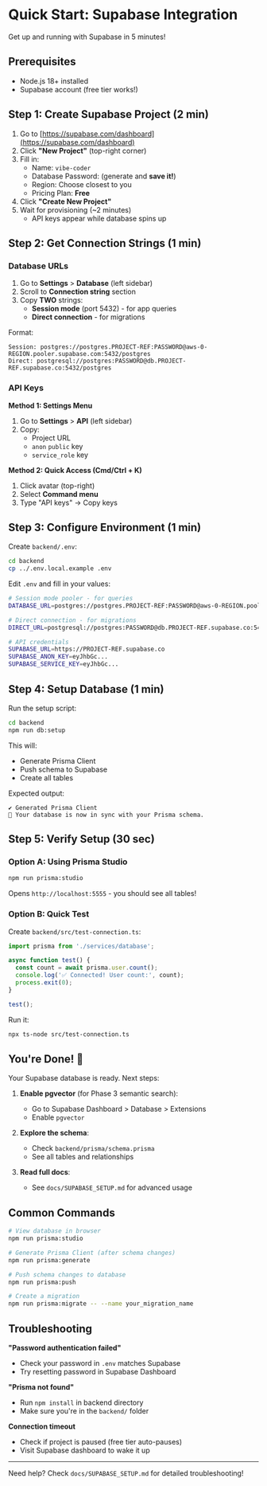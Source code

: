 # Quick Start: Supabase Integration

Get up and running with Supabase in 5 minutes!

## Prerequisites

- Node.js 18+ installed
- Supabase account (free tier works!)

## Step 1: Create Supabase Project (2 min)

1. Go to [https://supabase.com/dashboard](https://supabase.com/dashboard)
2. Click **"New Project"** (top-right corner)
3. Fill in:
   - Name: `vibe-coder`
   - Database Password: (generate and **save it!**)
   - Region: Choose closest to you
   - Pricing Plan: **Free**
4. Click **"Create New Project"**
5. Wait for provisioning (~2 minutes)
   - API keys appear while database spins up

## Step 2: Get Connection Strings (1 min)

### Database URLs

1. Go to **Settings** > **Database** (left sidebar)
2. Scroll to **Connection string** section
3. Copy **TWO** strings:
   - **Session mode** (port 5432) - for app queries
   - **Direct connection** - for migrations

Format:
```
Session: postgres://postgres.PROJECT-REF:PASSWORD@aws-0-REGION.pooler.supabase.com:5432/postgres
Direct: postgresql://postgres:PASSWORD@db.PROJECT-REF.supabase.co:5432/postgres
```

### API Keys

**Method 1: Settings Menu**
1. Go to **Settings** > **API** (left sidebar)
2. Copy:
   - Project URL
   - `anon` `public` key
   - `service_role` key

**Method 2: Quick Access (Cmd/Ctrl + K)**
1. Click avatar (top-right)
2. Select **Command menu**
3. Type "API keys" → Copy keys

## Step 3: Configure Environment (1 min)

Create `backend/.env`:

```bash
cd backend
cp ../.env.local.example .env
```

Edit `.env` and fill in your values:

```bash
# Session mode pooler - for queries
DATABASE_URL=postgres://postgres.PROJECT-REF:PASSWORD@aws-0-REGION.pooler.supabase.com:5432/postgres

# Direct connection - for migrations
DIRECT_URL=postgresql://postgres:PASSWORD@db.PROJECT-REF.supabase.co:5432/postgres

# API credentials
SUPABASE_URL=https://PROJECT-REF.supabase.co
SUPABASE_ANON_KEY=eyJhbGc...
SUPABASE_SERVICE_KEY=eyJhbGc...
```

## Step 4: Setup Database (1 min)

Run the setup script:

```bash
cd backend
npm run db:setup
```

This will:
- Generate Prisma Client
- Push schema to Supabase
- Create all tables

Expected output:
```
✔ Generated Prisma Client
🚀 Your database is now in sync with your Prisma schema.
```

## Step 5: Verify Setup (30 sec)

### Option A: Using Prisma Studio

```bash
npm run prisma:studio
```

Opens `http://localhost:5555` - you should see all tables!

### Option B: Quick Test

Create `backend/src/test-connection.ts`:

```typescript
import prisma from './services/database';

async function test() {
  const count = await prisma.user.count();
  console.log('✅ Connected! User count:', count);
  process.exit(0);
}

test();
```

Run it:
```bash
npx ts-node src/test-connection.ts
```

## You're Done! 🎉

Your Supabase database is ready. Next steps:

1. **Enable pgvector** (for Phase 3 semantic search):
   - Go to Supabase Dashboard > Database > Extensions
   - Enable `pgvector`

2. **Explore the schema**:
   - Check `backend/prisma/schema.prisma`
   - See all tables and relationships

3. **Read full docs**:
   - See `docs/SUPABASE_SETUP.md` for advanced usage

## Common Commands

```bash
# View database in browser
npm run prisma:studio

# Generate Prisma Client (after schema changes)
npm run prisma:generate

# Push schema changes to database
npm run prisma:push

# Create a migration
npm run prisma:migrate -- --name your_migration_name
```

## Troubleshooting

**"Password authentication failed"**
- Check your password in `.env` matches Supabase
- Try resetting password in Supabase Dashboard

**"Prisma not found"**
- Run `npm install` in backend directory
- Make sure you're in the `backend/` folder

**Connection timeout**
- Check if project is paused (free tier auto-pauses)
- Visit Supabase dashboard to wake it up

---

Need help? Check `docs/SUPABASE_SETUP.md` for detailed troubleshooting!
